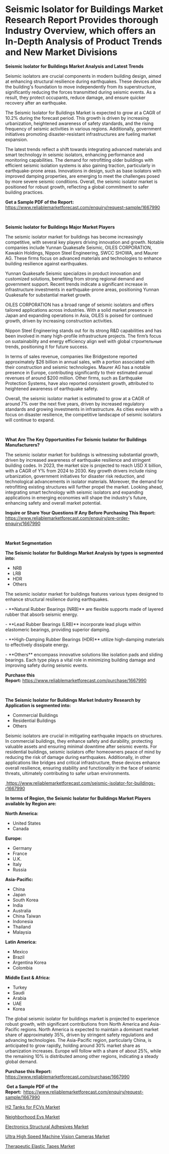 <p><h1>Seismic Isolator for Buildings Market Research Report Provides thorough Industry Overview, which offers an In-Depth Analysis of Product Trends and New Market Divisions</h1></p><p><strong>Seismic Isolator for Buildings Market Analysis and Latest Trends</strong></p>
<p><p>Seismic isolators are crucial components in modern building design, aimed at enhancing structural resilience during earthquakes. These devices allow the building's foundation to move independently from its superstructure, significantly reducing the forces transmitted during seismic events. As a result, they protect occupants, reduce damage, and ensure quicker recovery after an earthquake.</p><p>The Seismic Isolator for Buildings Market is expected to grow at a CAGR of 10.2% during the forecast period. This growth is driven by increasing urbanization, heightened awareness of safety standards, and the rising frequency of seismic activities in various regions. Additionally, government initiatives promoting disaster-resistant infrastructures are fueling market expansion.</p><p>The latest trends reflect a shift towards integrating advanced materials and smart technology in seismic isolators, enhancing performance and monitoring capabilities. The demand for retrofitting older buildings with efficient seismic isolation systems is also gaining traction, particularly in earthquake-prone areas. Innovations in design, such as base isolators with improved damping properties, are emerging to meet the challenges posed by more severe seismic conditions. Overall, the seismic isolator market is positioned for robust growth, reflecting a global commitment to safer building practices.</p></p>
<p><strong>Get a Sample PDF of the Report:&nbsp;</strong> <a href="https://www.reliablemarketforecast.com/enquiry/request-sample/1667990?utm_campaign=1130&utm_medium=2&utm_source=Github&utm_content=ia&utm_term=08032025&utm_id=seismic-isolator-for-buildings">https://www.reliablemarketforecast.com/enquiry/request-sample/1667990</a></p>
<p>&nbsp;</p>
<p><strong>Seismic Isolator for Buildings Major Market Players</strong></p>
<p><p>The seismic isolator market for buildings has become increasingly competitive, with several key players driving innovation and growth. Notable companies include Yunnan Quakesafe Seismic, OILES CORPORATION, Kawakin Holdings, Nippon Steel Engineering, SWCC SHOWA, and Maurer AG. These firms focus on advanced materials and technologies to enhance building resilience against earthquakes.</p><p>Yunnan Quakesafe Seismic specializes in product innovation and customized solutions, benefiting from strong regional demand and government support. Recent trends indicate a significant increase in infrastructure investments in earthquake-prone areas, positioning Yunnan Quakesafe for substantial market growth.</p><p>OILES CORPORATION has a broad range of seismic isolators and offers tailored applications across industries. With a solid market presence in Japan and expanding operations in Asia, OILES is poised for continued growth, driven by increasing construction activities.</p><p>Nippon Steel Engineering stands out for its strong R&D capabilities and has been involved in many high-profile infrastructure projects. The firm’s focus on sustainability and energy efficiency align well with global строительные trends, positioning it for future success.</p><p>In terms of sales revenue, companies like Bridgestone reported approximately $26 billion in annual sales, with a portion associated with their construction and seismic technologies. Maurer AG has a notable presence in Europe, contributing significantly to their estimated annual revenues of around $200 million. Other firms, such as Earthquake Protection Systems, have also reported consistent growth, attributed to heightened awareness of earthquake safety.</p><p>Overall, the seismic isolator market is estimated to grow at a CAGR of around 7% over the next five years, driven by increased regulatory standards and growing investments in infrastructure. As cities evolve with a focus on disaster resilience, the competitive landscape of seismic isolators will continue to expand.</p></p>
<p>&nbsp;</p>
<p><strong>What Are The Key Opportunities For Seismic Isolator for Buildings Manufacturers?</strong></p>
<p><p>The seismic isolator market for buildings is witnessing substantial growth, driven by increased awareness of earthquake resilience and stringent building codes. In 2023, the market size is projected to reach USD X billion, with a CAGR of Y% from 2024 to 2030. Key growth drivers include rising urbanization, government initiatives for disaster risk reduction, and technological advancements in isolator materials. Moreover, the demand for retrofitting existing structures will further propel the market. Looking ahead, integrating smart technology with seismic isolators and expanding applications in emerging economies will shape the industry's future, enhancing safety and overall market potential.</p></p>
<p><strong>Inquire or Share Your Questions If Any Before Purchasing This Report:</strong> <a href="https://www.reliablemarketforecast.com/enquiry/pre-order-enquiry/1667990?utm_campaign=1130&utm_medium=2&utm_source=Github&utm_content=ia&utm_term=08032025&utm_id=seismic-isolator-for-buildings">https://www.reliablemarketforecast.com/enquiry/pre-order-enquiry/1667990</a></p>
<p>&nbsp;</p>
<p><strong>Market Segmentation</strong></p>
<p><strong>The Seismic Isolator for Buildings Market Analysis by types is segmented into:</strong></p>
<p><ul><li>NRB</li><li>LRB</li><li>HDR</li><li>Others</li></ul></p>
<p><p>The seismic isolator market for buildings features various types designed to enhance structural resilience during earthquakes. </p><p>- **Natural Rubber Bearings (NRB)** are flexible supports made of layered rubber that absorb seismic energy. </p><p>- **Lead Rubber Bearings (LRB)** incorporate lead plugs within elastomeric bearings, providing superior damping. </p><p>- **High-Damping Rubber Bearings (HDR)** utilize high-damping materials to effectively dissipate energy. </p><p>- **Others** encompass innovative solutions like isolation pads and sliding bearings. Each type plays a vital role in minimizing building damage and improving safety during seismic events.</p></p>
<p><strong>Purchase this Report:&nbsp;</strong><a href="https://www.reliablemarketforecast.com/purchase/1667990?utm_campaign=1130&utm_medium=2&utm_source=Github&utm_content=ia&utm_term=08032025&utm_id=seismic-isolator-for-buildings">https://www.reliablemarketforecast.com/purchase/1667990</a></p>
<p>&nbsp;</p>
<p><strong>The Seismic Isolator for Buildings Market Industry Research by Application is segmented into:</strong></p>
<p><ul><li>Commercial Buildings</li><li>Residential Buildings</li><li>Others</li></ul></p>
<p><p>Seismic isolators are crucial in mitigating earthquake impacts on structures. In commercial buildings, they enhance safety and durability, protecting valuable assets and ensuring minimal downtime after seismic events. For residential buildings, seismic isolators offer homeowners peace of mind by reducing the risk of damage during earthquakes. Additionally, in other applications like bridges and critical infrastructure, these devices enhance overall resilience, ensuring stability and functionality in the face of seismic threats, ultimately contributing to safer urban environments.</p></p>
<p><a href="https://www.reliablemarketforecast.com/seismic-isolator-for-buildings-r1667990?utm_campaign=1130&utm_medium=2&utm_source=Github&utm_content=ia&utm_term=08032025&utm_id=seismic-isolator-for-buildings">&nbsp;https://www.reliablemarketforecast.com/seismic-isolator-for-buildings-r1667990</a></p>
<p><strong>In terms of Region, the Seismic Isolator for Buildings Market Players available by Region are:</strong></p>
<p>
    <p> <strong> North America: </strong>
        <ul>
            <li>United States</li>
            <li>Canada</li>
        </ul>
        </p> 
    <p> <strong> Europe: </strong>
        <ul>
            <li>Germany</li>
            <li>France</li>
            <li>U.K.</li>
            <li>Italy</li>
            <li>Russia</li>
        </ul>
        </p> 
    <p> <strong> Asia-Pacific: </strong>
        <ul>
            <li>China</li>
            <li>Japan</li>
            <li>South Korea</li>
            <li>India</li>
            <li>Australia</li>
            <li>China Taiwan</li>
            <li>Indonesia</li>
            <li>Thailand</li>
            <li>Malaysia</li>
        </ul>
        </p> 
    <p> <strong> Latin America: </strong>
        <ul>
            <li>Mexico</li>
            <li>Brazil</li>
            <li>Argentina Korea</li>
            <li>Colombia</li>
        </ul>
        </p> 
    <p> <strong> Middle East & Africa: </strong>
        <ul>
            <li>Turkey</li>
            <li>Saudi</li>
            <li>Arabia</li>
            <li>UAE</li>
            <li>Korea</li>
        </ul>
    </p>
    </p>
<p><p>The global seismic isolator for buildings market is projected to experience robust growth, with significant contributions from North America and Asia-Pacific regions. North America is expected to maintain a dominant market share of approximately 35%, driven by stringent safety regulations and advancing technologies. The Asia-Pacific region, particularly China, is anticipated to grow rapidly, holding around 30% market share as urbanization increases. Europe will follow with a share of about 25%, while the remaining 10% is distributed among other regions, indicating a steady global demand.</p></p>
<p><strong>Purchase this Report: </strong><a href="https://www.reliablemarketforecast.com/purchase/1667990?utm_campaign=1130&utm_medium=2&utm_source=Github&utm_content=ia&utm_term=08032025&utm_id=seismic-isolator-for-buildings">https://www.reliablemarketforecast.com/purchase/1667990</a></p>
<p>&nbsp;<strong>Get a Sample PDF of the Report:&nbsp;&nbsp;</strong><a href="https://www.reliablemarketforecast.com/enquiry/request-sample/1667990?utm_campaign=1130&utm_medium=2&utm_source=Github&utm_content=ia&utm_term=08032025&utm_id=seismic-isolator-for-buildings">https://www.reliablemarketforecast.com/enquiry/request-sample/1667990</a></p>
<p><strong></strong></p>
<p><p><a href="https://github.com/pupekironim/Market-Research-Report-List-1/blob/main/h2-tanks-for-fcvs-market.md?utm_campaign=1130&utm_medium=2&utm_source=Github&utm_content=ia&utm_term=08032025&utm_id=seismic-isolator-for-buildings">H2 Tanks for FCVs Market</a></p><p><a href="https://github.com/ertssmelov0/Market-Research-Report-List-1/blob/main/neighborhood-evs-market.md?utm_campaign=1130&utm_medium=2&utm_source=Github&utm_content=ia&utm_term=08032025&utm_id=seismic-isolator-for-buildings">Neighborhood Evs Market</a></p><p><a href="https://github.com/yakobotege/Market-Research-Report-List-1/blob/main/electronics-structural-adhesives-market.md?utm_campaign=1130&utm_medium=2&utm_source=Github&utm_content=ia&utm_term=08032025&utm_id=seismic-isolator-for-buildings">Electronics Structural Adhesives Market</a></p><p><a href="https://github.com/heeildannas/Market-Research-Report-List-1/blob/main/ultra-high-speed-machine-vision-cameras-market.md?utm_campaign=1130&utm_medium=2&utm_source=Github&utm_content=ia&utm_term=08032025&utm_id=seismic-isolator-for-buildings">Ultra High Speed Machine Vision Cameras Market</a></p><p><a href="https://github.com/astadtetcha28/Market-Research-Report-List-1/blob/main/therapeutic-elastic-tapes-market.md?utm_campaign=1130&utm_medium=2&utm_source=Github&utm_content=ia&utm_term=08032025&utm_id=seismic-isolator-for-buildings">Therapeutic Elastic Tapes Market</a></p></p>
